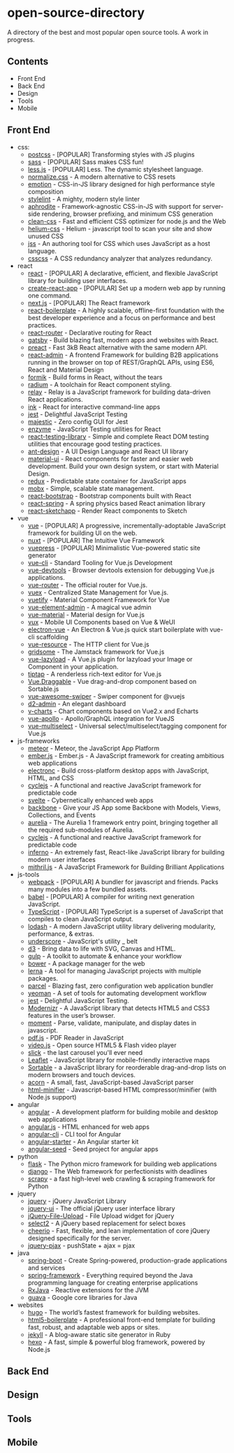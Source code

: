 # open-source-directory
A directory of the best and most popular open source tools. A work in progress.

## Contents
- Front End
- Back End
- Design
- Tools
- Mobile

## Front End
   - css:
       + [postcss](https://github.com/postcss/postcss) - [POPULAR] Transforming styles with JS plugins
       + [sass](https://github.com/sass/sass) - [POPULAR] Sass makes CSS fun!
       + [less.js](https://github.com/less/less.js) - [POPULAR] Less. The dynamic stylesheet language.
       + [normalize.css](https://github.com/necolas/normalize.css) - A modern alternative to CSS resets
       + [emotion](https://github.com/emotion-js/emotion) - CSS-in-JS library designed for high performance style composition
       + [stylelint](https://github.com/stylelint/stylelint) - A mighty, modern style linter
       + [aphrodite](https://github.com/Khan/aphrodite) - Framework-agnostic CSS-in-JS with support for server-side rendering, browser prefixing, and minimum CSS generation
       + [clean-css](https://github.com/jakubpawlowicz/clean-css) - Fast and efficient CSS optimizer for node.js and the Web
       + [helium-css](https://github.com/geuis/helium-css) - Helium - javascript tool to scan your site and show unused CSS
       + [jss](https://github.com/cssinjs/jss) - An authoring tool for CSS which uses JavaScript as a host language.
       + [csscss](https://github.com/zmoazeni/csscss) - A CSS redundancy analyzer that analyzes redundancy.
   - react
       + [react](https://github.com/facebook/react) - [POPULAR] A declarative, efficient, and flexible JavaScript library for building user interfaces.
       + [create-react-app](https://github.com/facebook/create-react-app) - [POPULAR] Set up a modern web app by running one command.
       + [next.js](https://github.com/vercel/next.js) - [POPULAR] The React framework
       + [react-boilerplate](https://github.com/react-boilerplate/react-boilerplate) - A highly scalable, offline-first foundation with the best developer experience and a focus on performance and best practices.
       + [react-router](https://github.com/ReactTraining/react-router) - Declarative routing for React
       + [gatsby](https://github.com/gatsbyjs/gatsby) - Build blazing fast, modern apps and websites with React.
       + [preact](https://github.com/preactjs/preact) - Fast 3kB React alternative with the same modern API.
       + [react-admin](https://github.com/marmelab/react-admin) - A frontend Framework for building B2B applications running in the browser on top of REST/GraphQL APIs, using ES6, React and Material Design
       + [formik](https://github.com/formium/formik) - Build forms in React, without the tears
       + [radium](https://github.com/FormidableLabs/radium) - A toolchain for React component styling.
       + [relay](https://github.com/facebook/relay) - Relay is a JavaScript framework for building data-driven React applications.
       + [ink](https://github.com/vadimdemedes/ink) - React for interactive command-line apps
       + [jest](https://github.com/facebook/jest) - Delightful JavaScript Testing
       + [majestic](https://github.com/Raathigesh/majestic) - Zero config GUI for Jest
       + [enzyme](https://github.com/enzymejs/enzyme) - JavaScript Testing utilities for React
       + [react-testing-library](https://github.com/testing-library/react-testing-library) - Simple and complete React DOM testing utilities that encourage good testing practices.
       + [ant-design](https://github.com/ant-design/ant-design) - A UI Design Language and React UI library
       + [material-ui](https://github.com/mui-org/material-ui) - React components for faster and easier web development. Build your own design system, or start with Material Design.
       + [redux](https://github.com/reduxjs/redux) - Predictable state container for JavaScript apps
       + [mobx](https://github.com/mobxjs/mobx) - Simple, scalable state management.
       + [react-bootstrap](https://github.com/react-bootstrap/react-bootstrap) - Bootstrap components built with React
       + [react-spring](https://github.com/react-spring/react-spring) - A spring physics based React animation library
       + [react-sketchapp](https://github.com/airbnb/react-sketchapp) - Render React components to Sketch
   - vue
       + [vue](https://github.com/vuejs/vue) - [POPULAR] A progressive, incrementally-adoptable JavaScript framework for building UI on the web.
       + [nuxt](https://github.com/nuxt/nuxt.js) - [POPULAR] The Intuitive Vue Framework
       + [vuepress](https://github.com/vuejs/vuepress) - [POPULAR] Minimalistic Vue-powered static site generator
       + [vue-cli](https://github.com/vuejs/vue-cli) - Standard Tooling for Vue.js Development
       + [vue-devtools](https://github.com/vuejs/vue-devtools) - Browser devtools extension for debugging Vue.js applications.
       + [vue-router](https://github.com/vuejs/vue-router) - The official router for Vue.js.
       + [vuex](https://github.com/vuejs/vuex) - Centralized State Management for Vue.js.
       + [vuetify](https://github.com/vuetifyjs/vuetify) - Material Component Framework for Vue
       + [vue-element-admin](https://github.com/PanJiaChen/vue-element-admin) - A magical vue admin
       + [vue-material](https://github.com/vuematerial/vue-material) - Material design for Vue.js
       + [vux](https://github.com/airyland/vux) - Mobile UI Components based on Vue & WeUI
       + [electron-vue](https://github.com/SimulatedGREG/electron-vue) - An Electron & Vue.js quick start boilerplate with vue-cli scaffolding
       + [vue-resource](https://github.com/pagekit/vue-resource) - The HTTP client for Vue.js
       + [gridsome](https://github.com/gridsome/gridsome) - The Jamstack framework for Vue.js
       + [vue-lazyload](https://github.com/hilongjw/vue-lazyload) - A Vue.js plugin for lazyload your Image or Component in your application.
       + [tiptap](https://github.com/ueberdosis/tiptap) - A renderless rich-text editor for Vue.js
       + [Vue.Draggable](https://github.com/SortableJS/Vue.Draggable) - Vue drag-and-drop component based on Sortable.js
       + [vue-awesome-swiper](https://github.com/surmon-china/vue-awesome-swiper) - Swiper component for @vuejs
       + [d2-admin](https://github.com/d2-projects/d2-admin) - An elegant dashboard
       + [v-charts](https://github.com/ElemeFE/v-charts) - Chart components based on Vue2.x and Echarts
       + [vue-apollo](https://github.com/vuejs/vue-apollo) - Apollo/GraphQL integration for VueJS
       + [vue-multiselect](https://github.com/shentao/vue-multiselect) - Universal select/multiselect/tagging component for Vue.js
   - js-frameworks
       + [meteor](https://github.com/meteor/meteor) - Meteor, the JavaScript App Platform
       + [ember.js](https://github.com/emberjs/ember.js) - Ember.js - A JavaScript framework for creating ambitious web applications
       + [electronc](https://github.com/electron/electron) - Build cross-platform desktop apps with JavaScript, HTML, and CSS
       + [cyclejs](https://github.com/cyclejs/cyclejs) - A functional and reactive JavaScript framework for predictable code
       + [svelte](https://github.com/sveltejs/svelte) - Cybernetically enhanced web apps
       + [backbone](https://github.com/jashkenas/backbone) - Give your JS App some Backbone with Models, Views, Collections, and Events
       + [aurelia](https://github.com/aurelia/framework) - The Aurelia 1 framework entry point, bringing together all the required sub-modules of Aurelia.
       + [cyclejs](https://github.com/cyclejs/cyclejs) - A functional and reactive JavaScript framework for predictable code
       + [inferno](https://github.com/infernojs/inferno) - An extremely fast, React-like JavaScript library for building modern user interfaces
       + [mithril.js](https://github.com/MithrilJS/mithril.js) - A JavaScript Framework for Building Brilliant Applications
   - js-tools
       + [webpack](https://github.com/webpack/webpack) - [POPULAR] A bundler for javascript and friends. Packs many modules into a few bundled assets.
       + [babel](https://github.com/babel/babel) - [POPULAR] A compiler for writing next generation JavaScript.
       + [TypeScript](https://github.com/microsoft/TypeScript) - [POPULAR] TypeScript is a superset of JavaScript that compiles to clean JavaScript output.
       + [lodash](https://github.com/lodash/lodash) - A modern JavaScript utility library delivering modularity, performance, & extras.
       + [underscore](https://github.com/jashkenas/underscore) - JavaScript's utility _ belt
       + [d3](https://github.com/d3/d3) - Bring data to life with SVG, Canvas and HTML.
       + [gulp](https://github.com/gulpjs/gulp) - A toolkit to automate & enhance your workflow
       + [bower](https://github.com/bower/bower) - A package manager for the web
       + [lerna](https://github.com/lerna/lerna) - A tool for managing JavaScript projects with multiple packages.
       + [parcel](https://github.com/parcel-bundler/parcel) - Blazing fast, zero configuration web application bundler
       + [yeoman](https://github.com/yeoman/yeoman) - A set of tools for automating development workflow
       + [jest](https://github.com/facebook/jest) - Delightful JavaScript Testing.
       + [Modernizr](https://github.com/Modernizr/Modernizr) - A JavaScript library that detects HTML5 and CSS3 features in the user’s browser.
       + [moment](https://github.com/moment/moment) - Parse, validate, manipulate, and display dates in javascript.
       + [pdf.js](https://github.com/mozilla/pdf.js) - PDF Reader in JavaScript
       + [video.js](https://github.com/videojs/video.js) - Open source HTML5 & Flash video player
       + [slick](https://github.com/kenwheeler/slick) - the last carousel you'll ever need
       + [Leaflet](https://github.com/Leaflet/Leaflet) - JavaScript library for mobile-friendly interactive maps
       + [Sortable](https://github.com/SortableJS/Sortable) - a JavaScript library for reorderable drag-and-drop lists on modern browsers and touch devices.
       + [acorn](https://github.com/acornjs/acorn) - A small, fast, JavaScript-based JavaScript parser
       + [html-minifier](https://github.com/kangax/html-minifier) - Javascript-based HTML compressor/minifier (with Node.js support)
   - angular
       + [angular](https://github.com/angular/angular) - A development platform for building mobile and desktop web applications
       + [angular.js](https://github.com/angular/angular.js) -  HTML enhanced for web apps
       + [angular-cli](https://github.com/angular/angular-cli) - CLI tool for Angular
       + [angular-starter](https://github.com/PatrickJS/angular-starter) - An Angular starter kit
       + [angular-seed](https://github.com/angular/angular-seed) - Seed project for angular apps
   - python
       + [flask](https://github.com/pallets/flask) - The Python micro framework for building web applications
       + [django](https://github.com/django) - The Web framework for perfectionists with deadlines
       + [scrapy](https://github.com/scrapy/scrapy) - a fast high-level web crawling & scraping framework for Python
   - jquery
       + [jquery](https://github.com/jquery/jquery) - jQuery JavaScript Library
       + [jquery-ui](https://github.com/jquery/jquery-ui) - The official jQuery user interface library
       + [jQuery-File-Upload](https://github.com/blueimp/jQuery-File-Upload) - File Upload widget for jQuery
       + [select2](https://github.com/select2/select2) - A jQuery based replacement for select boxes
       + [cheerio](https://github.com/cheeriojs/cheerio) - Fast, flexible, and lean implementation of core jQuery designed specifically for the server.
       + [jquery-pjax](https://github.com/defunkt/jquery-pjax) - pushState + ajax = pjax
   - java
       + [spring-boot](https://github.com/spring-projects/spring-boot) - Create Spring-powered, production-grade applications and services
       + [spring-framework](https://github.com/spring-projects/spring-framework) - Everything required beyond the Java programming language for creating enterprise applications
       + [RxJava](https://github.com/ReactiveX/RxJava) - Reactive extensions for the JVM
       + [guava](https://github.com/google/guava) - Google core libraries for Java
   - websites
       + [hugo](https://github.com/gohugoio/hugo) - The world’s fastest framework for building websites.
       + [html5-boilerplate](https://github.com/h5bp/html5-boilerplate) - A professional front-end template for building fast, robust, and adaptable web apps or sites.
       + [jekyll](https://github.com/jekyll/jekyll) - A blog-aware static site generator in Ruby
       + [hexo](https://github.com/hexojs/hexo) - A fast, simple & powerful blog framework, powered by Node.js

       
## Back End

## Design

## Tools

## Mobile
